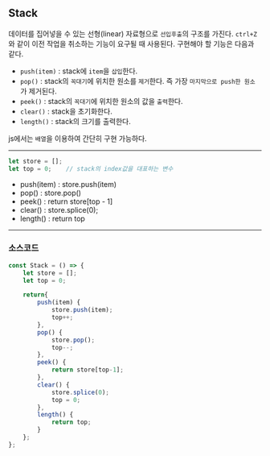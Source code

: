 ## Stack

데이터를 집어넣을 수 있는 선형(linear) 자료형으로 `선입후출`의 구조를 가진다. `ctrl+Z`와 같이 이전 작업을 취소하는 기능이 요구될 때 사용된다.
구현해야 할 기능은 다음과 같다.

- `push(item)` : stack에 `item`을 `삽입`한다.
- `pop()` : stack의 `꼭대기`에 위치한 원소를 `제거`한다. 즉 가장 `마지막으로 push한 원소`가 제거된다.
- `peek()` : stack의 `꼭대기`에 위치한 원소의 값을 `출력`한다.
- `clear()` : stack을 초기화한다.
- `length()` : stack의 크기를 출력한다.

js에서는 `배열`을 이용하여 간단히 구현 가능하다.

---

```javascript
let store = [];
let top = 0;    // stack의 index값을 대표하는 변수
```

- push(item) : store.push(item)
- pop() : store.pop()
- peek() : return store[top - 1]
- clear() : store.splice(0);
- length() : return top

---

### 소스코드

```javascript
const Stack = () => {
    let store = [];
    let top = 0;

    return{
        push(item) {
            store.push(item);
            top++;
        },
        pop() {
            store.pop();
            top--;
        },
        peek() {
            return store[top-1];
        },
        clear() {
            store.splice(0);
            top = 0;
        },
        length() {
            return top;
        }
    };
};
```
